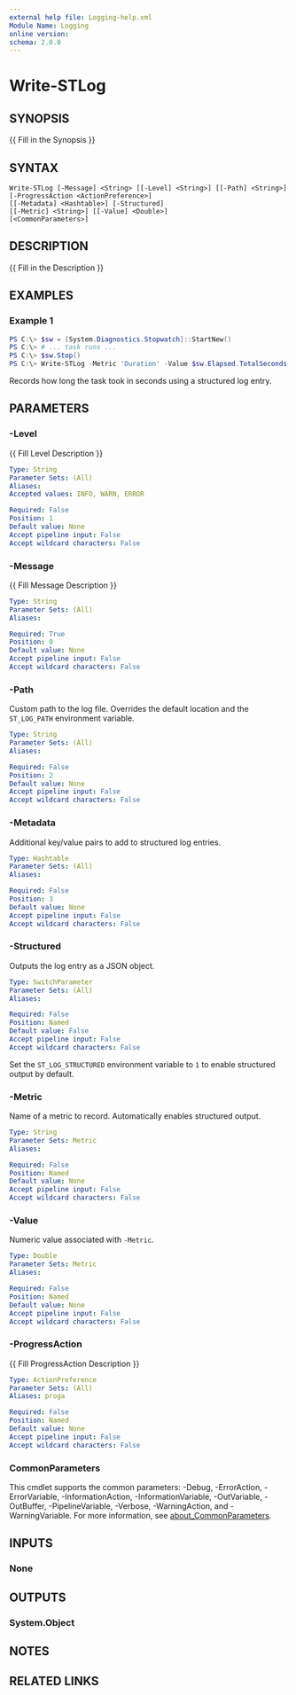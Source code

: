 ```yaml
---
external help file: Logging-help.xml
Module Name: Logging
online version:
schema: 2.0.0
---
```


# Write-STLog

## SYNOPSIS
{{ Fill in the Synopsis }}

## SYNTAX

```
Write-STLog [-Message] <String> [[-Level] <String>] [[-Path] <String>] [-ProgressAction <ActionPreference>]
[[-Metadata] <Hashtable>] [-Structured]
[[-Metric] <String>] [[-Value] <Double>]
[<CommonParameters>]
```

## DESCRIPTION
{{ Fill in the Description }}

## EXAMPLES

### Example 1
```powershell
PS C:\> $sw = [System.Diagnostics.Stopwatch]::StartNew()
PS C:\> # ... task runs ...
PS C:\> $sw.Stop()
PS C:\> Write-STLog -Metric 'Duration' -Value $sw.Elapsed.TotalSeconds
```
Records how long the task took in seconds using a structured log entry.

## PARAMETERS

### -Level
{{ Fill Level Description }}

```yaml
Type: String
Parameter Sets: (All)
Aliases:
Accepted values: INFO, WARN, ERROR

Required: False
Position: 1
Default value: None
Accept pipeline input: False
Accept wildcard characters: False
```

### -Message
{{ Fill Message Description }}

```yaml
Type: String
Parameter Sets: (All)
Aliases:

Required: True
Position: 0
Default value: None
Accept pipeline input: False
Accept wildcard characters: False
```

### -Path
Custom path to the log file. Overrides the default location and the `ST_LOG_PATH`
environment variable.

```yaml
Type: String
Parameter Sets: (All)
Aliases:

Required: False
Position: 2
Default value: None
Accept pipeline input: False
Accept wildcard characters: False
```

### -Metadata
Additional key/value pairs to add to structured log entries.
```yaml
Type: Hashtable
Parameter Sets: (All)
Aliases:

Required: False
Position: 3
Default value: None
Accept pipeline input: False
Accept wildcard characters: False
```

### -Structured
Outputs the log entry as a JSON object.
```yaml
Type: SwitchParameter
Parameter Sets: (All)
Aliases:

Required: False
Position: Named
Default value: False
Accept pipeline input: False
Accept wildcard characters: False
```
Set the `ST_LOG_STRUCTURED` environment variable to `1` to enable structured output by default.

### -Metric
Name of a metric to record. Automatically enables structured output.
```yaml
Type: String
Parameter Sets: Metric
Aliases:

Required: False
Position: Named
Default value: None
Accept pipeline input: False
Accept wildcard characters: False
```

### -Value
Numeric value associated with `-Metric`.
```yaml
Type: Double
Parameter Sets: Metric
Aliases:

Required: False
Position: Named
Default value: None
Accept pipeline input: False
Accept wildcard characters: False
```

### -ProgressAction
{{ Fill ProgressAction Description }}

```yaml
Type: ActionPreference
Parameter Sets: (All)
Aliases: proga

Required: False
Position: Named
Default value: None
Accept pipeline input: False
Accept wildcard characters: False
```

### CommonParameters
This cmdlet supports the common parameters: -Debug, -ErrorAction, -ErrorVariable, -InformationAction, -InformationVariable, -OutVariable, -OutBuffer, -PipelineVariable, -Verbose, -WarningAction, and -WarningVariable. For more information, see [about_CommonParameters](http://go.microsoft.com/fwlink/?LinkID=113216).

## INPUTS

### None
## OUTPUTS

### System.Object
## NOTES

## RELATED LINKS
